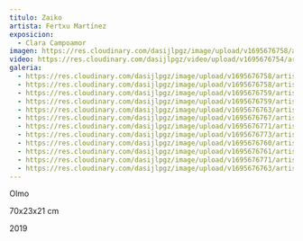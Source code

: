 ```yaml
---
titulo: Zaiko
artista: Fertxu Martínez
exposicion:
  - Clara Campoamor
imagen: https://res.cloudinary.com/dasijlpgz/image/upload/v1695676758/artistas/Fertxu%20Mart%C3%ADnez/Zaiko/P1070006.jpg
video: https://res.cloudinary.com/dasijlpgz/video/upload/v1695676754/artistas/Fertxu%20Mart%C3%ADnez/Zaiko/project.mp4
galeria:
  - https://res.cloudinary.com/dasijlpgz/image/upload/v1695676758/artistas/Fertxu%20Mart%C3%ADnez/Zaiko/P1070006.jpg
  - https://res.cloudinary.com/dasijlpgz/image/upload/v1695676758/artistas/Fertxu%20Mart%C3%ADnez/Zaiko/P1070008.jpg
  - https://res.cloudinary.com/dasijlpgz/image/upload/v1695676759/artistas/Fertxu%20Mart%C3%ADnez/Zaiko/P1070010.jpg
  - https://res.cloudinary.com/dasijlpgz/image/upload/v1695676759/artistas/Fertxu%20Mart%C3%ADnez/Zaiko/P1070009.jpg
  - https://res.cloudinary.com/dasijlpgz/image/upload/v1695676763/artistas/Fertxu%20Mart%C3%ADnez/Zaiko/P1070015.jpg
  - https://res.cloudinary.com/dasijlpgz/image/upload/v1695676767/artistas/Fertxu%20Mart%C3%ADnez/Zaiko/P1070021.jpg
  - https://res.cloudinary.com/dasijlpgz/image/upload/v1695676771/artistas/Fertxu%20Mart%C3%ADnez/Zaiko/P1070018.jpg
  - https://res.cloudinary.com/dasijlpgz/image/upload/v1695676773/artistas/Fertxu%20Mart%C3%ADnez/Zaiko/P1070017.jpg
  - https://res.cloudinary.com/dasijlpgz/image/upload/v1695676760/artistas/Fertxu%20Mart%C3%ADnez/Zaiko/P1070011.jpg
  - https://res.cloudinary.com/dasijlpgz/image/upload/v1695676761/artistas/Fertxu%20Mart%C3%ADnez/Zaiko/P1070013.jpg
  - https://res.cloudinary.com/dasijlpgz/image/upload/v1695676771/artistas/Fertxu%20Mart%C3%ADnez/Zaiko/P1070020.jpg
  - https://res.cloudinary.com/dasijlpgz/image/upload/v1695676763/artistas/Fertxu%20Mart%C3%ADnez/Zaiko/P1070016.jpg
---
```


O﻿lmo

7﻿0x23x21 cm

2﻿019
